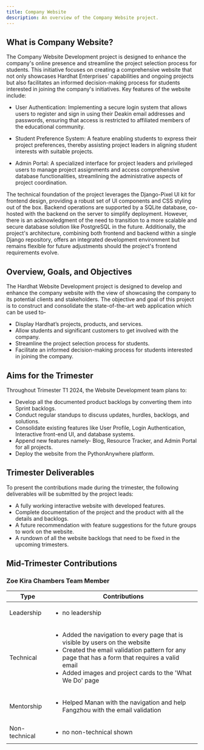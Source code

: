 ```yaml
---
title: Company Website
description: An overview of the Company Website project.
---
```


## What is Company Website?

The Company Website Development project is designed to enhance the company's online presence and streamline the project selection process for students. This initiative focuses on creating a comprehensive website that not only showcases Hardhat Enterprises' capabilities and ongoing projects but also facilitates an informed decision-making process for students interested in joining the company's initiatives.
Key features of the website include:

- User Authentication: Implementing a secure login system that allows users to register and sign in using their Deakin email addresses and passwords, ensuring that access is restricted to affiliated members of the educational community.

- Student Preference System: A feature enabling students to express their project preferences, thereby assisting project leaders in aligning student interests with suitable projects.

- Admin Portal: A specialized interface for project leaders and privileged users to manage project assignments and access comprehensive database functionalities, streamlining the administrative aspects of project coordination.

The technical foundation of the project leverages the Django-Pixel UI kit for frontend design, providing a robust set of UI components and CSS styling out of the box. Backend operations are supported by a SQLite database, co-hosted with the backend on the server to simplify deployment. However, there is an acknowledgment of the need to transition to a more scalable and secure database solution like PostgreSQL in the future. Additionally, the project's architecture, combining both frontend and backend within a single Django repository, offers an integrated development environment but remains flexible for future adjustments should the project's frontend requirements evolve.

## Overview, Goals, and Objectives
The Hardhat Website Development project is designed to develop and enhance the company website with the view of showcasing the company to its potential clients and stakeholders. The objective and goal of this project is to construct and consolidate the state-of-the-art web application which can be used to-
-	Display Hardhat’s projects, products, and services.
-	Allow students and significant customers to get involved with the company.
-	Streamline the project selection process for students.
-	Facilitate an informed decision-making process for students interested in joining the company.

## Aims for the Trimester
Throughout Trimester T1 2024, the Website Development team plans to:
-	Develop all the documented product backlogs by converting them into Sprint backlogs.
-	Conduct regular standups to discuss updates, hurdles, backlogs, and solutions.
-	Consolidate existing features like User Profile, Login Authentication, Interactive front-end UI, and database systems.
-	Append new features namely- Blog, Resource Tracker, and Admin Portal for all projects.
-	Deploy the website from the PythonAnywhere platform.

## Trimester Deliverables
To present the contributions made during the trimester, the following deliverables will be submitted by the project leads:
-	A fully working interactive website with developed features.
-	Complete documentation of the project and the product with all the details and backlogs.
-	A future recommendation with feature suggestions for the future groups to work on the website.
-	A rundown of all the website backlogs that need to be fixed in the upcoming trimesters.

## Mid-Trimester Contributions

### Zoe Kira Chambers Team Member

| Type                 | Contributions   |
| -------------        | -------------   |
| Leadership           | <ul><li> no leadership </li></ul> |
| Technical            | <ul><li> Added the navigation to every page that is visible by users on the website</li><li> Created the email validation pattern for any page that has a form that requires a valid email </li><li> Added images and project cards to the 'What We Do' page </li></ul>    |
| Mentorship           | <ul><li> Helped Manan with the navigation and help Fangzhou with the email validation </li></ul>    |
| Non-technical        | <ul><li> no non-technical shown </li></ul>   |


